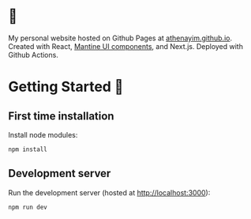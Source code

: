 # 🌸

My personal website hosted on Github Pages at [athenayim.github.io](http://athenayim.github.io). Created with React, [Mantine UI components](https://mantine.dev), and Next.js. Deployed with Github Actions.

# Getting Started 🔧

## First time installation

Install node modules:

```
npm install
```

## Development server

Run the development server (hosted at [http://localhost:3000](http://localhost:3000)):

```bash
npm run dev
```
